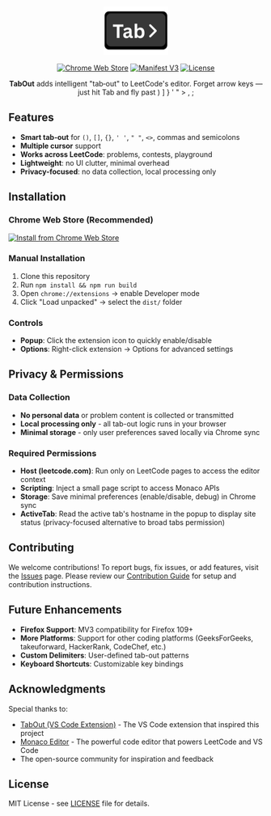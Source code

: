 <div align="center">

![TabOut for LeetCode](src/assets/logos/tabout-icon-128_crp.png)

[![Chrome Web Store](https://img.shields.io/badge/Chrome%20Web%20Store-v0.1.1-green)](https://chromewebstore.google.com/detail/tabout-for-leetcode/eecmlpblnpechggegghledjledbkebfp)
[![Manifest V3](https://img.shields.io/badge/Manifest-V3-blue)](https://developer.chrome.com/docs/extensions/mv3/)
[![License](https://img.shields.io/badge/License-MIT-yellow.svg)](https://opensource.org/licenses/MIT)

**TabOut** adds intelligent "tab‑out" to LeetCode's editor. Forget arrow keys — just hit Tab and fly past ) ] } ' " > , ;



</div>

## Features

- **Smart tab‑out** for `()`, `[]`, `{}`, `' '`, `" "`, `<>`, commas and semicolons
- **Multiple cursor** support
- **Works across LeetCode**: problems, contests, playground
- **Lightweight**: no UI clutter, minimal overhead
- **Privacy-focused**: no data collection, local processing only

## Installation

### Chrome Web Store (Recommended)
[![Install from Chrome Web Store](https://img.shields.io/badge/Install-Chrome%20Web%20Store-4285F4?logo=googlechrome&logoColor=white)](https://chromewebstore.google.com/detail/tabout-for-leetcode/eecmlpblnpechggegghledjledbkebfp)

### Manual Installation
1. Clone this repository
2. Run `npm install && npm run build`
3. Open `chrome://extensions` → enable Developer mode
4. Click "Load unpacked" → select the `dist/` folder

### Controls
- **Popup**: Click the extension icon to quickly enable/disable
- **Options**: Right-click extension → Options for advanced settings

## Privacy & Permissions

### Data Collection
- **No personal data** or problem content is collected or transmitted
- **Local processing only** - all tab-out logic runs in your browser
- **Minimal storage** - only user preferences saved locally via Chrome sync

### Required Permissions
- **Host (leetcode.com)**: Run only on LeetCode pages to access the editor context
- **Scripting**: Inject a small page script to access Monaco APIs
- **Storage**: Save minimal preferences (enable/disable, debug) in Chrome sync
- **ActiveTab**: Read the active tab's hostname in the popup to display site status (privacy-focused alternative to broad tabs permission)

## Contributing

We welcome contributions! To report bugs, fix issues, or add features, visit the [Issues](https://github.com/pranavkale07/tabout-extension/issues) page. Please review our [Contribution Guide](CONTRIBUTING.md) for setup and contribution instructions.


## Future Enhancements

- **Firefox Support**: MV3 compatibility for Firefox 109+
- **More Platforms**: Support for other coding platforms (GeeksForGeeks, takeuforward, HackerRank, CodeChef, etc.)
- **Custom Delimiters**: User-defined tab-out patterns
- **Keyboard Shortcuts**: Customizable key bindings

## Acknowledgments

Special thanks to:
- [TabOut (VS Code Extension)](https://marketplace.visualstudio.com/items?itemName=albert.TabOut) - The VS Code extension that inspired this project
- [Monaco Editor](https://microsoft.github.io/monaco-editor/) - The powerful code editor that powers LeetCode and VS Code
- The open-source community for inspiration and feedback

## License

MIT License - see [LICENSE](LICENSE) file for details.
